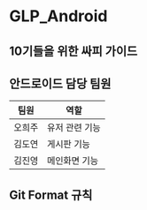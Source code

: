 # GLP_Android
## 10기들을 위한 싸피 가이드

## 안드로이드 담당 팀원
| 팀원 | 역할 |
|-----|-----
|오희주| 유저 관련 기능
|김도연| 게시판 기능
|김진영| 메인화면 기능

## Git Format 규칙
